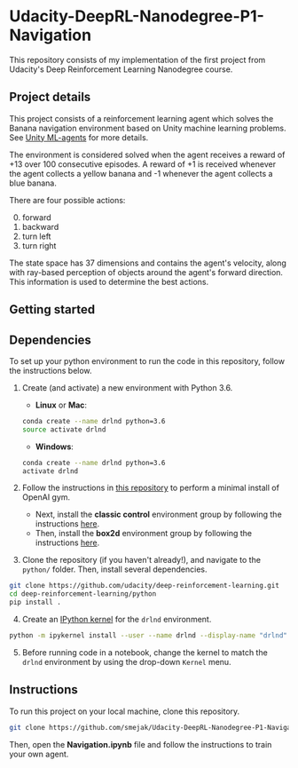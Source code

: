 # Udacity-DeepRL-Nanodegree-P1-Navigation
This repository consists of my implementation of the first project from Udacity's Deep Reinforcement Learning Nanodegree course.
## Project details
This project consists of a reinforcement learning agent which solves the Banana navigation environment based on Unity machine learning problems. See [Unity ML-agents](https://github.com/Unity-Technologies/ml-agents) for more details.

The environment is considered solved when the agent receives a reward of +13 over 100 consecutive episodes. A reward of +1 is received whenever the agent collects a yellow banana and -1 whenever the agent collects a blue banana. 

There are four possible actions:

0. forward
1. backward
2. turn left
3. turn right

The state space has 37 dimensions and contains the agent's velocity, along with ray-based perception of objects around the agent's forward direction. This information is used to determine the best actions.

## Getting started
## Dependencies

To set up your python environment to run the code in this repository, follow the instructions below.

1. Create (and activate) a new environment with Python 3.6.

	- __Linux__ or __Mac__: 
	```bash
	conda create --name drlnd python=3.6
	source activate drlnd
	```
	- __Windows__: 
	```bash
	conda create --name drlnd python=3.6 
	activate drlnd
	```
	
2. Follow the instructions in [this repository](https://github.com/openai/gym) to perform a minimal install of OpenAI gym.  
	- Next, install the **classic control** environment group by following the instructions [here](https://github.com/openai/gym#classic-control).
	- Then, install the **box2d** environment group by following the instructions [here](https://github.com/openai/gym#box2d).
	
3. Clone the repository (if you haven't already!), and navigate to the `python/` folder.  Then, install several dependencies.
```bash
git clone https://github.com/udacity/deep-reinforcement-learning.git
cd deep-reinforcement-learning/python
pip install .
```

4. Create an [IPython kernel](http://ipython.readthedocs.io/en/stable/install/kernel_install.html) for the `drlnd` environment.  
```bash
python -m ipykernel install --user --name drlnd --display-name "drlnd"
```

5. Before running code in a notebook, change the kernel to match the `drlnd` environment by using the drop-down `Kernel` menu.

## Instructions
To run this project on your local machine, clone this repository.
```bash
git clone https://github.com/smejak/Udacity-DeepRL-Nanodegree-P1-Navigation.git
```
Then, open the __Navigation.ipynb__ file and follow the instructions to train your own agent.
